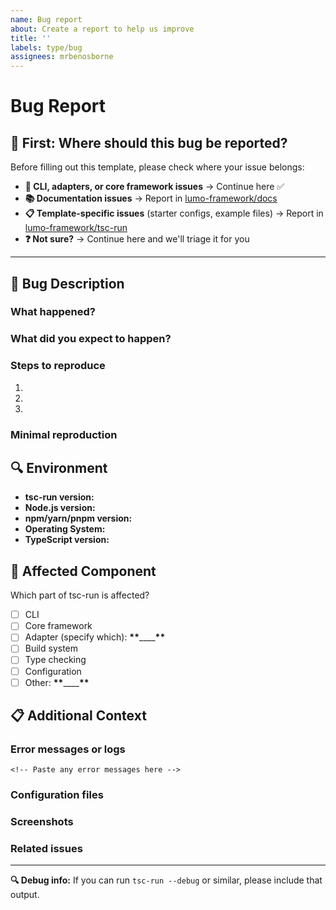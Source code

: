 ```yaml
---
name: Bug report
about: Create a report to help us improve
title: ''
labels: type/bug
assignees: mrbenosborne
---
```


# Bug Report

## 🚦 **First: Where should this bug be reported?**

Before filling out this template, please check where your issue belongs:

- **🔧 CLI, adapters, or core framework issues** → Continue here ✅
- **📚 Documentation issues** → Report in [lumo-framework/docs](https://github.com/lumo-framework/docs/issues/new)
- **📋 Template-specific issues** (starter configs, example files) → Report in [lumo-framework/tsc-run](https://github.com/lumo-framework/lumo-framework/issues/new)
- **❓ Not sure?** → Continue here and we'll triage it for you

---

## 📝 **Bug Description**

### What happened?

<!-- A clear description of the bug -->

### What did you expect to happen?

<!-- What you expected instead -->

### Steps to reproduce

1.
2.
3.

### Minimal reproduction

<!-- Link to a minimal repo/code that reproduces the issue, if possible -->

## 🔍 **Environment**

- **tsc-run version:** <!-- `tsc-run --version` or package.json version -->
- **Node.js version:** <!-- `node --version` -->
- **npm/yarn/pnpm version:** <!-- `npm --version` -->
- **Operating System:** <!-- Windows/macOS/Linux + version -->
- **TypeScript version:** <!-- `tsc --version` -->

## 🎯 **Affected Component**

Which part of tsc-run is affected?

- [ ] CLI
- [ ] Core framework
- [ ] Adapter (specify which): **\*\***\_\_\_\_**\*\***
- [ ] Build system
- [ ] Type checking
- [ ] Configuration
- [ ] Other: **\*\***\_\_\_\_**\*\***

## 📋 **Additional Context**

### Error messages or logs

```
<!-- Paste any error messages here -->
```

### Configuration files

<!-- Share relevant config files (tsconfig.json, tsc-run config, etc.) -->

### Screenshots

<!-- If applicable, add screenshots -->

### Related issues

<!-- Link to any related issues -->

---

**🔍 Debug info:** If you can run `tsc-run --debug` or similar, please include that output.
